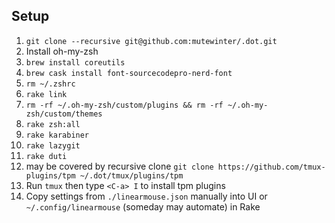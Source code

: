 ## Setup

1. `git clone --recursive git@github.com:mutewinter/.dot.git`
1. Install oh-my-zsh
1. `brew install coreutils`
1. `brew cask install font-sourcecodepro-nerd-font`
1. `rm ~/.zshrc`
1. `rake link`
1. `rm -rf ~/.oh-my-zsh/custom/plugins && rm -rf ~/.oh-my-zsh/custom/themes`
1. `rake zsh:all`
1. `rake karabiner`
1. `rake lazygit`
1. `rake duti`
1. may be covered by recursive clone `git clone https://github.com/tmux-plugins/tpm ~/.dot/tmux/plugins/tpm`
1. Run `tmux` then type `<C-a> I` to install tpm plugins
1. Copy settings from `./linearmouse.json` manually into UI or `~/.config/linearmouse` (someday may automate) in Rake
